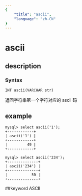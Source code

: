 ```yaml
---
{
    "title": "ascii",
    "language": "zh-CN"
}
---
```


# ascii
## description
### Syntax

`INT ascii(VARCHAR str)`


返回字符串第一个字符对应的 ascii 码

## example

```
mysql> select ascii('1');
+------------+
| ascii('1') |
+------------+
|         49 |
+------------+

mysql> select ascii('234');
+--------------+
| ascii('234') |
+--------------+
|           50 |
+--------------+
```
##keyword
ASCII
